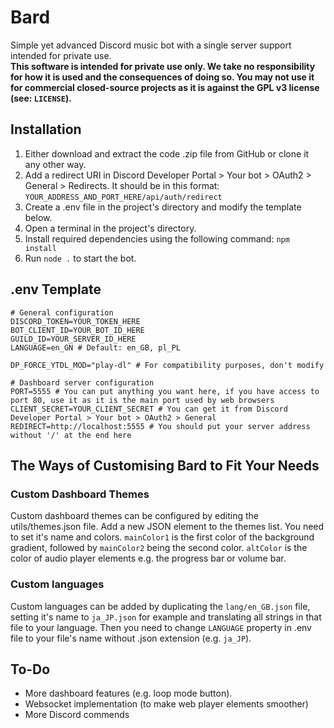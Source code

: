 # Bard
Simple yet advanced Discord music bot with a single server support intended for private use.<br>
**This software is intended for private use only. We take no responsibility for how it is used and the consequences of doing so. You may not use it for commercial closed-source projects as it is against the GPL v3 license (see: `LICENSE`).**
## Installation
1. Either download and extract the code .zip file from GitHub or clone it any other way.
2. Add a redirect URI in Discord Developer Portal > Your bot > OAuth2 > General > Redirects. It should be in this format: ``YOUR_ADDRESS_AND_PORT_HERE/api/auth/redirect``
3. Create a .env file in the project's directory and modify the template below.
4. Open a terminal in the project's directory.
5. Install required dependencies using the following command: ``npm install``
6. Run ``node .`` to start the bot.
## .env Template
```
# General configuration
DISCORD_TOKEN=YOUR_TOKEN_HERE
BOT_CLIENT_ID=YOUR_BOT_ID_HERE
GUILD_ID=YOUR_SERVER_ID_HERE
LANGUAGE=en_GN # Default: en_GB, pl_PL

DP_FORCE_YTDL_MOD="play-dl" # For compatibility purposes, don't modify

# Dashboard server configuration
PORT=5555 # You can put anything you want here, if you have access to port 80, use it as it is the main port used by web browsers
CLIENT_SECRET=YOUR_CLIENT_SECRET # You can get it from Discord Developer Portal > Your bot > OAuth2 > General
REDIRECT=http://localhost:5555 # You should put your server address without '/' at the end here
```
## The Ways of Customising Bard to Fit Your Needs
### Custom Dashboard Themes
Custom dashboard themes can be configured by editing the utils/themes.json file. Add a new JSON element to the themes list. You need to set it's name and colors. ``mainColor1`` is the first color of the background gradient, followed by ``mainColor2`` being the second color. ``altColor`` is the color of audio player elements e.g. the progress bar or volume bar.
### Custom languages
Custom languages can be added by duplicating the ``lang/en_GB.json`` file, setting it's name to `ja_JP.json` for example and translating all strings in that file to your language. Then you need to change `LANGUAGE` property in .env file to your file's name without .json extension (e.g. `ja_JP`).
## To-Do
- More dashboard features (e.g. loop mode button).
- Websocket implementation (to make web player elements smoother)
- More Discord commends
